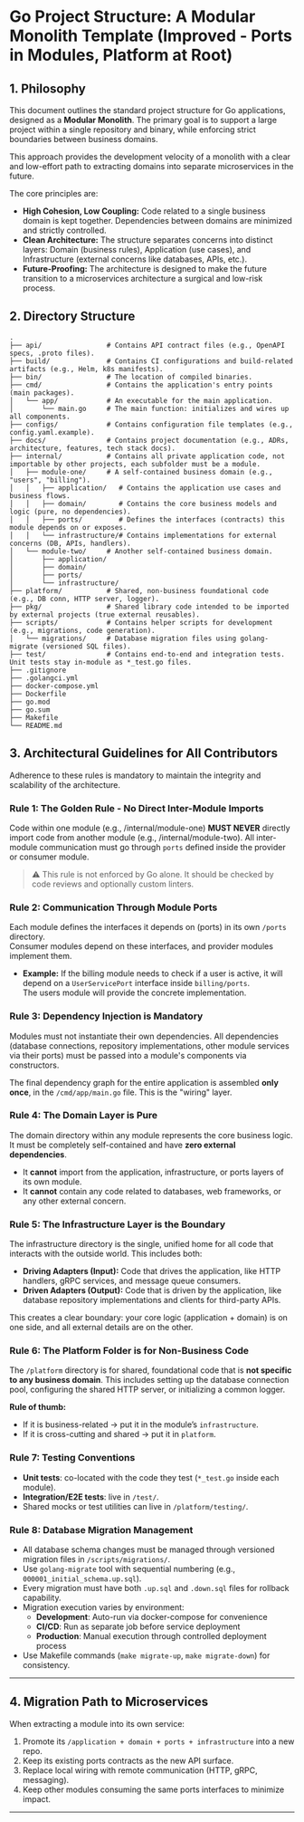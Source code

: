 # Go Project Structure: A Modular Monolith Template (Improved - Ports in Modules, Platform at Root)

## 1. Philosophy
This document outlines the standard project structure for Go applications, designed as a **Modular Monolith**. 
The primary goal is to support a large project within a single repository and binary, while enforcing strict boundaries between business domains.

This approach provides the development velocity of a monolith with a clear and low-effort path to extracting domains into separate microservices in the future.

The core principles are:
- **High Cohesion, Low Coupling:** Code related to a single business domain is kept together. Dependencies between domains are minimized and strictly controlled.
- **Clean Architecture:** The structure separates concerns into distinct layers: Domain (business rules), Application (use cases), and Infrastructure (external concerns like databases, APIs, etc.).
- **Future-Proofing:** The architecture is designed to make the future transition to a microservices architecture a surgical and low-risk process.

## 2. Directory Structure
```structure
.
├── api/                # Contains API contract files (e.g., OpenAPI specs, .proto files).
├── build/              # Contains CI configurations and build-related artifacts (e.g., Helm, k8s manifests).
├── bin/                # The location of compiled binaries.
├── cmd/                # Contains the application's entry points (main packages).
│   └── app/            # An executable for the main application.
│       └── main.go     # The main function: initializes and wires up all components.
├── configs/            # Contains configuration file templates (e.g., config.yaml.example).
├── docs/               # Contains project documentation (e.g., ADRs, architecture, features, tech stack docs).
├── internal/           # Contains all private application code, not importable by other projects, each subfolder must be a module.
│   ├── module-one/     # A self-contained business domain (e.g., "users", "billing").
│   │   ├── application/   # Contains the application use cases and business flows.
│   │   ├── domain/        # Contains the core business models and logic (pure, no dependencies).
│   │   ├── ports/         # Defines the interfaces (contracts) this module depends on or exposes.
│   │   └── infrastructure/# Contains implementations for external concerns (DB, APIs, handlers).
│   └── module-two/     # Another self-contained business domain.
│       ├── application/
│       ├── domain/
│       ├── ports/
│       └── infrastructure/
├── platform/           # Shared, non-business foundational code (e.g., DB conn, HTTP server, logger).
├── pkg/                # Shared library code intended to be imported by external projects (true external reusables).
├── scripts/            # Contains helper scripts for development (e.g., migrations, code generation).
│   └── migrations/     # Database migration files using golang-migrate (versioned SQL files).
├── test/               # Contains end-to-end and integration tests. Unit tests stay in-module as *_test.go files.
├── .gitignore          
├── .golangci.yml       
├── docker-compose.yml  
├── Dockerfile          
├── go.mod              
├── go.sum              
├── Makefile            
└── README.md           
```

## 3. Architectural Guidelines for All Contributors
Adherence to these rules is mandatory to maintain the integrity and scalability of the architecture.

### Rule 1: The Golden Rule - No Direct Inter-Module Imports
Code within one module (e.g., /internal/module-one) **MUST NEVER** directly import code from another module (e.g., /internal/module-two). 
All inter-module communication must go through `ports` defined inside the provider or consumer module.

> ⚠️ This rule is not enforced by Go alone. It should be checked by code reviews and optionally custom linters.

### Rule 2: Communication Through Module Ports
Each module defines the interfaces it depends on (ports) in its own `/ports` directory.  
Consumer modules depend on these interfaces, and provider modules implement them.

- **Example:** If the billing module needs to check if a user is active, it will depend on a `UserServicePort` interface inside `billing/ports`.  
  The users module will provide the concrete implementation.

### Rule 3: Dependency Injection is Mandatory
Modules must not instantiate their own dependencies. 
All dependencies (database connections, repository implementations, other module services via their ports) must be passed into a module's components via constructors.

The final dependency graph for the entire application is assembled **only once**, in the `/cmd/app/main.go` file. This is the "wiring" layer.

### Rule 4: The Domain Layer is Pure
The domain directory within any module represents the core business logic. It must be completely self-contained and have **zero external dependencies**.

- It **cannot** import from the application, infrastructure, or ports layers of its own module.
- It **cannot** contain any code related to databases, web frameworks, or any other external concern.

### Rule 5: The Infrastructure Layer is the Boundary
The infrastructure directory is the single, unified home for all code that interacts with the outside world. 
This includes both:

- **Driving Adapters (Input):** Code that drives the application, like HTTP handlers, gRPC services, and message queue consumers.
- **Driven Adapters (Output):** Code that is driven by the application, like database repository implementations and clients for third-party APIs.

This creates a clear boundary: your core logic (application + domain) is on one side, and all external details are on the other.

### Rule 6: The Platform Folder is for Non-Business Code
The `/platform` directory is for shared, foundational code that is **not specific to any business domain**. 
This includes setting up the database connection pool, configuring the shared HTTP server, or initializing a common logger.

**Rule of thumb:**
- If it is business-related → put it in the module’s `infrastructure`.
- If it is cross-cutting and shared → put it in `platform`.

### Rule 7: Testing Conventions
- **Unit tests**: co-located with the code they test (`*_test.go` inside each module).  
- **Integration/E2E tests**: live in `/test/`.  
- Shared mocks or test utilities can live in `/platform/testing/`.

### Rule 8: Database Migration Management
- All database schema changes must be managed through versioned migration files in `/scripts/migrations/`.
- Use `golang-migrate` tool with sequential numbering (e.g., `000001_initial_schema.up.sql`).
- Every migration must have both `.up.sql` and `.down.sql` files for rollback capability.
- Migration execution varies by environment:
  - **Development**: Auto-run via docker-compose for convenience
  - **CI/CD**: Run as separate job before service deployment
  - **Production**: Manual execution through controlled deployment process
- Use Makefile commands (`make migrate-up`, `make migrate-down`) for consistency.

---

## 4. Migration Path to Microservices
When extracting a module into its own service:
1. Promote its `/application + domain + ports + infrastructure` into a new repo.  
2. Keep its existing ports contracts as the new API surface.  
3. Replace local wiring with remote communication (HTTP, gRPC, messaging).  
4. Keep other modules consuming the same ports interfaces to minimize impact.  

---

